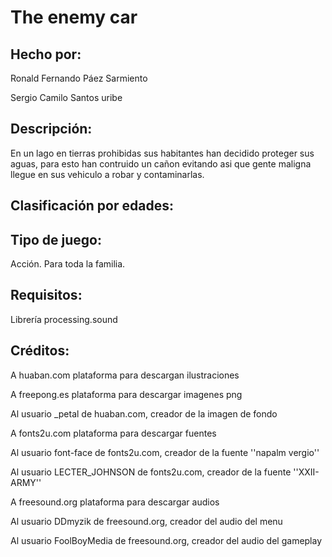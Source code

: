  # The enemy car
## Hecho por:
Ronald Fernando Páez Sarmiento

Sergio Camilo Santos uribe
## Descripción:
En un lago en tierras prohibidas sus habitantes han decidido proteger sus aguas, para esto  han contruido un cañon evitando asi que gente maligna llegue en sus vehiculo a robar y contaminarlas.
## Clasificación por edades:
## Tipo de juego:
Acción.
Para toda la familia.
## Requisitos:
Librería processing.sound

## Créditos:
A huaban.com plataforma para descargan ilustraciones

A freepong.es plataforma para descargar imagenes png

Al usuario _petal de huaban.com, creador de la imagen de fondo

A fonts2u.com plataforma para descargar fuentes

Al usuario font-face de fonts2u.com, creador de la fuente ''napalm vergio''

 Al usuario LECTER_JOHNSON de fonts2u.com, creador de la fuente ''XXII-ARMY''
 
 A freesound.org plataforma para descargar audios
 
 Al usuario DDmyzik de freesound.org, creador del audio del menu
 
 Al usuario FoolBoyMedia de freesound.org, creador del audio del gameplay
